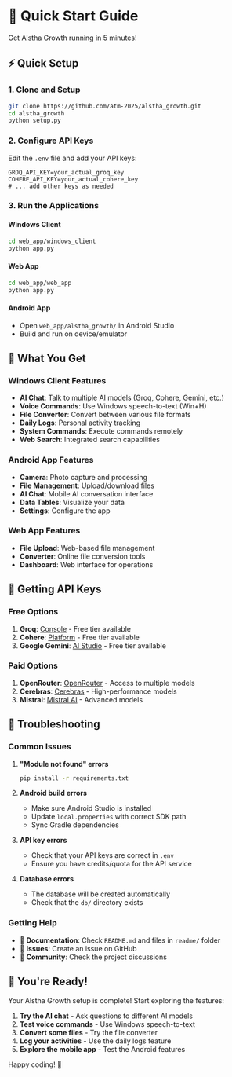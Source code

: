 # 🚀 Quick Start Guide

Get Alstha Growth running in 5 minutes!

## ⚡ Quick Setup

### 1. Clone and Setup
```bash
git clone https://github.com/atm-2025/alstha_growth.git
cd alstha_growth
python setup.py
```

### 2. Configure API Keys
Edit the `.env` file and add your API keys:
```env
GROQ_API_KEY=your_actual_groq_key
COHERE_API_KEY=your_actual_cohere_key
# ... add other keys as needed
```

### 3. Run the Applications

#### Windows Client
```bash
cd web_app/windows_client
python app.py
```

#### Web App
```bash
cd web_app/web_app
python app.py
```

#### Android App
- Open `web_app/alstha_growth/` in Android Studio
- Build and run on device/emulator

## 🎯 What You Get

### Windows Client Features
- **AI Chat**: Talk to multiple AI models (Groq, Cohere, Gemini, etc.)
- **Voice Commands**: Use Windows speech-to-text (Win+H)
- **File Converter**: Convert between various file formats
- **Daily Logs**: Personal activity tracking
- **System Commands**: Execute commands remotely
- **Web Search**: Integrated search capabilities

### Android App Features
- **Camera**: Photo capture and processing
- **File Management**: Upload/download files
- **AI Chat**: Mobile AI conversation interface
- **Data Tables**: Visualize your data
- **Settings**: Configure the app

### Web App Features
- **File Upload**: Web-based file management
- **Converter**: Online file conversion tools
- **Dashboard**: Web interface for operations

## 🔑 Getting API Keys

### Free Options
1. **Groq**: [Console](https://console.groq.com/) - Free tier available
2. **Cohere**: [Platform](https://platform.cohere.ai/) - Free tier available
3. **Google Gemini**: [AI Studio](https://aistudio.google.com/) - Free tier available

### Paid Options
1. **OpenRouter**: [OpenRouter](https://openrouter.ai/) - Access to multiple models
2. **Cerebras**: [Cerebras](https://www.cerebras.ai/) - High-performance models
3. **Mistral**: [Mistral AI](https://mistral.ai/) - Advanced models

## 🐛 Troubleshooting

### Common Issues

1. **"Module not found" errors**
   ```bash
   pip install -r requirements.txt
   ```

2. **Android build errors**
   - Make sure Android Studio is installed
   - Update `local.properties` with correct SDK path
   - Sync Gradle dependencies

3. **API key errors**
   - Check that your API keys are correct in `.env`
   - Ensure you have credits/quota for the API service

4. **Database errors**
   - The database will be created automatically
   - Check that the `db/` directory exists

### Getting Help

- 📖 **Documentation**: Check `README.md` and files in `readme/` folder
- 🐛 **Issues**: Create an issue on GitHub
- 💬 **Community**: Check the project discussions

## 🎉 You're Ready!

Your Alstha Growth setup is complete! Start exploring the features:

1. **Try the AI chat** - Ask questions to different AI models
2. **Test voice commands** - Use Windows speech-to-text
3. **Convert some files** - Try the file converter
4. **Log your activities** - Use the daily logs feature
5. **Explore the mobile app** - Test the Android features

Happy coding! 🚀 